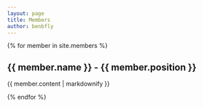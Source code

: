 ```yaml
---
layout: page
title: Members
author: benbfly
---
```


{% for member in site.members %}
  <h2>{{ member.name }} - {{ member.position }}</h2>
  <p>{{ member.content | markdownify }}</p>
{% endfor %}


<!--
<ul>
{% for member in site.data.members %}
  <li>
    <a href="https://github.com/{{ member.github }}">
      {{ member.name }}
    </a>
  </li>
{% endfor %}
</ul>
-->